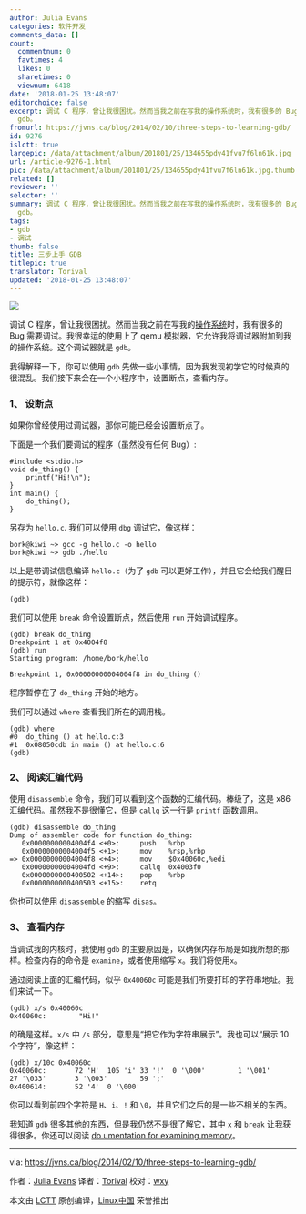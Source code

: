 ```yaml
---
author: Julia Evans
categories: 软件开发
comments_data: []
count:
  commentnum: 0
  favtimes: 4
  likes: 0
  sharetimes: 0
  viewnum: 6418
date: '2018-01-25 13:48:07'
editorchoice: false
excerpt: 调试 C 程序，曾让我很困扰。然而当我之前在写我的操作系统时，我有很多的 Bug 需要调试。我很幸运的使用上了 qemu 模拟器，它允许我将调试器附加到我的操作系统。这个调试器就是
  gdb。
fromurl: https://jvns.ca/blog/2014/02/10/three-steps-to-learning-gdb/
id: 9276
islctt: true
largepic: /data/attachment/album/201801/25/134655pdy41fvu7f6ln61k.jpg
url: /article-9276-1.html
pic: /data/attachment/album/201801/25/134655pdy41fvu7f6ln61k.jpg.thumb.jpg
related: []
reviewer: ''
selector: ''
summary: 调试 C 程序，曾让我很困扰。然而当我之前在写我的操作系统时，我有很多的 Bug 需要调试。我很幸运的使用上了 qemu 模拟器，它允许我将调试器附加到我的操作系统。这个调试器就是
  gdb。
tags:
- gdb
- 调试
thumb: false
title: 三步上手 GDB
titlepic: true
translator: Torival
updated: '2018-01-25 13:48:07'
---
```


![](/data/attachment/album/201801/25/134655pdy41fvu7f6ln61k.jpg)


调试 C 程序，曾让我很困扰。然而当我之前在写我的[操作系统](https://jvns.ca/blog/categories/kernel)时，我有很多的 Bug 需要调试。我很幸运的使用上了 qemu 模拟器，它允许我将调试器附加到我的操作系统。这个调试器就是 `gdb`。


我得解释一下，你可以使用 `gdb` 先做一些小事情，因为我发现初学它的时候真的很混乱。我们接下来会在一个小程序中，设置断点，查看内存。


### 1、 设断点


如果你曾经使用过调试器，那你可能已经会设置断点了。


下面是一个我们要调试的程序（虽然没有任何 Bug）:



```
#include <stdio.h>
void do_thing() {
    printf("Hi!\n");
}
int main() {
    do_thing();
}

```

另存为 `hello.c`. 我们可以使用 `dbg` 调试它，像这样：



```
bork@kiwi ~> gcc -g hello.c -o hello
bork@kiwi ~> gdb ./hello

```

以上是带调试信息编译 `hello.c`（为了 `gdb` 可以更好工作），并且它会给我们醒目的提示符，就像这样：



```
(gdb)

```

我们可以使用 `break` 命令设置断点，然后使用 `run` 开始调试程序。



```
(gdb) break do_thing 
Breakpoint 1 at 0x4004f8
(gdb) run
Starting program: /home/bork/hello 

Breakpoint 1, 0x00000000004004f8 in do_thing ()

```

程序暂停在了 `do_thing` 开始的地方。


我们可以通过 `where` 查看我们所在的调用栈。



```
(gdb) where
#0  do_thing () at hello.c:3
#1  0x08050cdb in main () at hello.c:6
(gdb) 

```

### 2、 阅读汇编代码


使用 `disassemble` 命令，我们可以看到这个函数的汇编代码。棒级了，这是 x86 汇编代码。虽然我不是很懂它，但是 `callq` 这一行是 `printf` 函数调用。



```
(gdb) disassemble do_thing
Dump of assembler code for function do_thing:
   0x00000000004004f4 <+0>:     push   %rbp
   0x00000000004004f5 <+1>:     mov    %rsp,%rbp
=> 0x00000000004004f8 <+4>:     mov    $0x40060c,%edi
   0x00000000004004fd <+9>:     callq  0x4003f0 
   0x0000000000400502 <+14>:    pop    %rbp
   0x0000000000400503 <+15>:    retq 

```

你也可以使用 `disassemble` 的缩写 `disas`。


### 3、 查看内存


当调试我的内核时，我使用 `gdb` 的主要原因是，以确保内存布局是如我所想的那样。检查内存的命令是 `examine`，或者使用缩写 `x`。我们将使用`x`。


通过阅读上面的汇编代码，似乎 `0x40060c` 可能是我们所要打印的字符串地址。我们来试一下。



```
(gdb) x/s 0x40060c
0x40060c:        "Hi!"

```

的确是这样。`x/s` 中 `/s` 部分，意思是“把它作为字符串展示”。我也可以“展示 10 个字符”，像这样：



```
(gdb) x/10c 0x40060c
0x40060c:       72 'H'  105 'i' 33 '!'  0 '\000'        1 '\001'        27 '\033'       3 '\003'        59 ';'
0x400614:       52 '4'  0 '\000'

```

你可以看到前四个字符是 `H`、`i`、`!` 和 `\0`，并且它们之后的是一些不相关的东西。


我知道 `gdb` 很多其他的东西，但是我仍然不是很了解它，其中 `x` 和 `break` 让我获得很多。你还可以阅读 [do umentation for examining memory](https://ftp.gnu.org/old-gnu/Manuals/gdb-5.1.1/html_chapter/gdb_9.html#SEC56)。




---


via: <https://jvns.ca/blog/2014/02/10/three-steps-to-learning-gdb/>


作者：[Julia Evans](https://jvns.ca) 译者：[Torival](https://github.com/Torival) 校对：[wxy](https://github.com/wxy)


本文由 [LCTT](https://github.com/LCTT/TranslateProject) 原创编译，[Linux中国](https://linux.cn/) 荣誉推出
